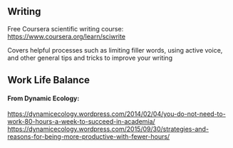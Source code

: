 ## Writing

Free Coursera scientific writing course: https://www.coursera.org/learn/sciwrite

Covers helpful processes such as limiting filler words, using active voice, and other general tips and tricks to improve your writing

## Work Life Balance
#### From Dynamic Ecology: 
https://dynamicecology.wordpress.com/2014/02/04/you-do-not-need-to-work-80-hours-a-week-to-succeed-in-academia/
https://dynamicecology.wordpress.com/2015/09/30/strategies-and-reasons-for-being-more-productive-with-fewer-hours/

